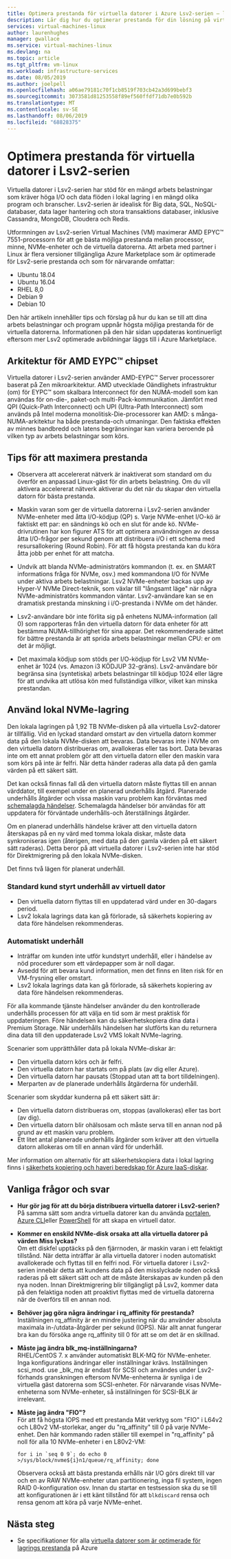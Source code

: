 ```yaml
---
title: Optimera prestanda för virtuella datorer i Azure Lsv2-serien – lagring | Microsoft Docs
description: Lär dig hur du optimerar prestanda för din lösning på virtuella datorer i Lsv2-serien.
services: virtual-machines-linux
author: laurenhughes
manager: gwallace
ms.service: virtual-machines-linux
ms.devlang: na
ms.topic: article
ms.tgt_pltfrm: vm-linux
ms.workload: infrastructure-services
ms.date: 08/05/2019
ms.author: joelpell
ms.openlocfilehash: a06ae79181c70f1cb8519f703cb42a3d699bebf3
ms.sourcegitcommit: 3073581d81253558f89ef560ffdf71db7e0b592b
ms.translationtype: MT
ms.contentlocale: sv-SE
ms.lasthandoff: 08/06/2019
ms.locfileid: "68828375"
---
```

# <a name="optimize-performance-on-the-lsv2-series-virtual-machines"></a>Optimera prestanda för virtuella datorer i Lsv2-serien

Virtuella datorer i Lsv2-serien har stöd för en mängd arbets belastningar som kräver höga I/O och data flöden i lokal lagring i en mängd olika program och branscher.  Lsv2-serien är idealisk för Big data, SQL, NoSQL-databaser, data lager hantering och stora transaktions databaser, inklusive Cassandra, MongoDB, Cloudera och Redis.

Utformningen av Lsv2-serien Virtual Machines (VM) maximerar AMD EPYC™ 7551-processorn för att ge bästa möjliga prestanda mellan processor, minne, NVMe-enheter och de virtuella datorerna. Att arbeta med partner i Linux är flera versioner tillgängliga Azure Marketplace som är optimerade för Lsv2-serie prestanda och som för närvarande omfattar:

- Ubuntu 18.04
- Ubuntu 16.04
- RHEL 8,0
- Debian 9
- Debian 10

Den här artikeln innehåller tips och förslag på hur du kan se till att dina arbets belastningar och program uppnår högsta möjliga prestanda för de virtuella datorerna. Informationen på den här sidan uppdateras kontinuerligt eftersom mer Lsv2 optimerade avbildningar läggs till i Azure Marketplace.

## <a name="amd-eypc-chipset-architecture"></a>Arkitektur för AMD EYPC™ chipset

Virtuella datorer i Lsv2-serien använder AMD-EYPC™ Server processorer baserat på Zen mikroarkitektur. AMD utvecklade Oändlighets infrastruktur (om) för EYPC™ som skalbara Interconnect för den NUMA-modell som kan användas för on-die-, paket-och multi-Pack-kommunikation. Jämfört med QPI (Quick-Path Interconnect) och UPI (Ultra-Path Interconnect) som används på Intel moderna monolitisk-Die-processorer kan AMD: s många-NUMA-arkitektur ha både prestanda-och utmaningar. Den faktiska effekten av minnes bandbredd och latens begränsningar kan variera beroende på vilken typ av arbets belastningar som körs.

## <a name="tips-to-maximize-performance"></a>Tips för att maximera prestanda

* Observera att accelererat nätverk är inaktiverat som standard om du överför en anpassad Linux-gäst för din arbets belastning. Om du vill aktivera accelererat nätverk aktiverar du det när du skapar den virtuella datorn för bästa prestanda.

* Maskin varan som ger de virtuella datorerna i Lsv2-serien använder NVMe-enheter med åtta I/O-ködjup (QP) s. Varje NVMe-enhet I/O-kö är faktiskt ett par: en sändnings kö och en slut för ande kö. NVMe-drivrutinen har kon figurer ATS för att optimera användningen av dessa åtta I/O-frågor per sekund genom att distribuera i/O i ett schema med resursallokering (Round Robin). För att få högsta prestanda kan du köra åtta jobb per enhet för att matcha.

* Undvik att blanda NVMe-administratörs kommandon (t. ex. en SMART informations fråga för NVMe, osv.) med kommandona I/O för NVMe under aktiva arbets belastningar. Lsv2 NVMe-enheter backas upp av Hyper-V NVMe Direct-teknik, som växlar till "långsamt läge" när några NVMe-administratörs kommandon väntar. Lsv2-användare kan se en dramatisk prestanda minskning i i/O-prestanda i NVMe om det händer.

* Lsv2-användare bör inte förlita sig på enhetens NUMA-information (all 0) som rapporteras från den virtuella datorn för data enheter för att bestämma NUMA-tillhörighet för sina appar. Det rekommenderade sättet för bättre prestanda är att sprida arbets belastningar mellan CPU: er om det är möjligt.

* Det maximala ködjup som stöds per I/O-ködjup för Lsv2 VM NVMe-enhet är 1024 (vs. Amazon i3 KÖDJUP 32-gräns). Lsv2-användare bör begränsa sina (syntetiska) arbets belastningar till ködjup 1024 eller lägre för att undvika att utlösa kön med fullständiga villkor, vilket kan minska prestandan.

## <a name="utilizing-local-nvme-storage"></a>Använd lokal NVMe-lagring

Den lokala lagringen på 1,92 TB NVMe-disken på alla virtuella Lsv2-datorer är tillfällig. Vid en lyckad standard omstart av den virtuella datorn kommer data på den lokala NVMe-disken att bevaras. Data bevaras inte i NVMe om den virtuella datorn distribueras om, avallokeras eller tas bort. Data bevaras inte om ett annat problem gör att den virtuella datorn eller den maskin vara som körs på inte är felfri. När detta händer raderas alla data på den gamla värden på ett säkert sätt.

Det kan också finnas fall då den virtuella datorn måste flyttas till en annan värddator, till exempel under en planerad underhålls åtgärd. Planerade underhålls åtgärder och vissa maskin varu problem kan förväntas med [schemalagda händelser](scheduled-events.md). Schemalagda händelser bör användas för att uppdatera för förväntade underhålls-och återställnings åtgärder.

Om en planerad underhålls händelse kräver att den virtuella datorn återskapas på en ny värd med tomma lokala diskar, måste data synkroniseras igen (återigen, med data på den gamla värden på ett säkert sätt raderas). Detta beror på att virtuella datorer i Lsv2-serien inte har stöd för Direktmigrering på den lokala NVMe-disken.

Det finns två lägen för planerat underhåll.

### <a name="standard-vm-customer-controlled-maintenance"></a>Standard kund styrt underhåll av virtuell dator

- Den virtuella datorn flyttas till en uppdaterad värd under en 30-dagars period.
- Lsv2 lokala lagrings data kan gå förlorade, så säkerhets kopiering av data före händelsen rekommenderas.

### <a name="automatic-maintenance"></a>Automatiskt underhåll

- Inträffar om kunden inte utför kundstyrt underhåll, eller i händelse av nöd procedurer som ett värdepapper som är noll dagar.
- Avsedd för att bevara kund information, men det finns en liten risk för en VM-frysning eller omstart.
- Lsv2 lokala lagrings data kan gå förlorade, så säkerhets kopiering av data före händelsen rekommenderas.

För alla kommande tjänste händelser använder du den kontrollerade underhålls processen för att välja en tid som är mest praktisk för uppdateringen. Före händelsen kan du säkerhetskopiera dina data i Premium Storage. När underhålls händelsen har slutförts kan du returnera dina data till den uppdaterade Lsv2 VMS lokalt NVMe-lagring.

Scenarier som upprätthåller data på lokala NVMe-diskar är:

- Den virtuella datorn körs och är felfri.
- Den virtuella datorn har startats om på plats (av dig eller Azure).
- Den virtuella datorn har pausats (Stoppad utan att ta bort tilldelningen).
- Merparten av de planerade underhålls åtgärderna för underhåll.

Scenarier som skyddar kunderna på ett säkert sätt är:

- Den virtuella datorn distribueras om, stoppas (avallokeras) eller tas bort (av dig).
- Den virtuella datorn blir ohälsosam och måste serva till en annan nod på grund av ett maskin varu problem.
- Ett litet antal planerade underhålls åtgärder som kräver att den virtuella datorn allokeras om till en annan värd för underhåll.

Mer information om alternativ för att säkerhetskopiera data i lokal lagring finns i [säkerhets kopiering och haveri beredskap för Azure IaaS-diskar](backup-and-disaster-recovery-for-azure-iaas-disks.md).

## <a name="frequently-asked-questions"></a>Vanliga frågor och svar

* **Hur gör jag för att du börja distribuera virtuella datorer i Lsv2-serien?**  
   På samma sätt som andra virtuella datorer kan du använda [portalen](quick-create-portal.md), [Azure CLI](quick-create-cli.md)eller [PowerShell](quick-create-powershell.md) för att skapa en virtuell dator.

* **Kommer en enskild NVMe-disk orsaka att alla virtuella datorer på värden Miss lyckas?**  
   Om ett diskfel upptäcks på den fjärrnoden, är maskin varan i ett felaktigt tillstånd. När detta inträffar är alla virtuella datorer i noden automatiskt avallokerade och flyttas till en felfri nod. För virtuella datorer i Lsv2-serien innebär detta att kundens data på den misslyckade noden också raderas på ett säkert sätt och att de måste återskapas av kunden på den nya noden. Innan Direktmigrering blir tillgängligt på Lsv2, kommer data på den felaktiga noden att proaktivt flyttas med de virtuella datorerna när de överförs till en annan nod.

* **Behöver jag göra några ändringar i rq_affinity för prestanda?**  
   Inställningen rq_affinity är en mindre justering när du använder absoluta maximala in-/utdata-åtgärder per sekund (IOPS). När allt annat fungerar bra kan du försöka ange rq_affinity till 0 för att se om det är en skillnad.

* **Måste jag ändra blk_mq-inställningarna?**  
   RHEL/CentOS 7. x använder automatiskt BLK-MQ för NVMe-enheter. Inga konfigurations ändringar eller inställningar krävs. Inställningen scsi_mod. use _blk_mq är endast för SCSI och användes under Lsv2-förhands granskningen eftersom NVMe-enheterna är synliga i de virtuella gäst datorerna som SCSI-enheter. För närvarande visas NVMe-enheterna som NVMe-enheter, så inställningen för SCSI-BLK är irrelevant.

* **Måste jag ändra "FIO"?**  
   För att få högsta IOPS med ett prestanda Mät verktyg som "FIO" i L64v2 och L80v2 VM-storlekar, anger du "rq_affinity" till 0 på varje NVMe-enhet.  Den här kommando raden ställer till exempel in "rq_affinity" på noll för alla 10 NVMe-enheter i en L80v2-VM:

   ```console
   for i in `seq 0 9`; do echo 0 >/sys/block/nvme${i}n1/queue/rq_affinity; done
   ```

   Observera också att bästa prestanda erhålls när I/O görs direkt till var och en av RAW NVMe-enheter utan partitionering, inga fil system, ingen RAID 0-konfiguration osv. Innan du startar en testsession ska du se till att konfigurationen är i ett känt tillstånd för att `blkdiscard` rensa och rensa genom att köra på varje NVMe-enhet.
   
## <a name="next-steps"></a>Nästa steg

* Se specifikationer för alla [virtuella datorer som är optimerade för lagrings prestanda](sizes-storage.md) på Azure
